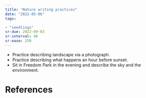 ```yaml
---
title: "Nature writing practices"
date: "2022-05-06"
tags:

- "seedlings"
sr-due: 2022-09-03
sr-interval: 46
sr-ease: 250
---
```


- Practice describing landscape via a photograph.
- Practice describing what happens an hour before sunset.
- Sit in Freedom Park in the evening and describe the sky and the environment.

# References
